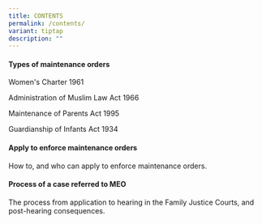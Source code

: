 ```yaml
---
title: CONTENTS
permalink: /contents/
variant: tiptap
description: ""
---
```

<h4>Types of maintenance orders</h4>
<p>Women's Charter 1961</p>
<p>Administration of Muslim Law Act 1966</p>
<p>Maintenance of Parents Act 1995</p>
<p>Guardianship of Infants Act 1934</p>
<h4>Apply to enforce maintenance orders</h4>
<p>How to, and who can apply to enforce maintenance orders.</p>
<h4>Process of a case referred to MEO</h4>
<p>The process from application to hearing in the Family Justice Courts,
and post-hearing consequences.</p>
<p></p>